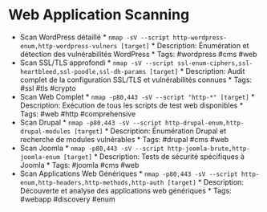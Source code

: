 # Web Application Scanning

* Scan WordPress détaillé
        * `nmap -sV --script http-wordpress-enum,http-wordpress-vulners [target]`
        * Description: Énumération et détection des vulnérabilités WordPress
        * Tags: #wordpress #cms #web
* Scan SSL/TLS approfondi
        * `nmap -sV --script ssl-enum-ciphers,ssl-heartbleed,ssl-poodle,ssl-dh-params [target]`
        * Description: Audit complet de la configuration SSL/TLS et vulnérabilités connues
        * Tags: #ssl #tls #crypto
* Scan Web Complet
        * `nmap -p80,443 -sV --script "http-*" [target]`
        * Description: Exécution de tous les scripts de test web disponibles
        * Tags: #web #http #comprehensive
* Scan Drupal
        * `nmap -p80,443 -sV --script http-drupal-enum,http-drupal-modules [target]`
        * Description: Énumération Drupal et recherche de modules vulnérables
        * Tags: #drupal #cms #web
* Scan Joomla
        * `nmap -p80,443 -sV --script http-joomla-brute,http-joomla-enum [target]`
        * Description: Tests de sécurité spécifiques à Joomla
        * Tags: #joomla #cms #web
* Scan Applications Web Génériques
        * `nmap -p80,443 -sV --script http-enum,http-headers,http-methods,http-auth [target]`
        * Description: Découverte et analyse des applications web génériques
        * Tags: #webapp #discovery #enum